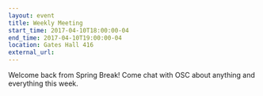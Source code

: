 ```yaml
---
layout: event
title: Weekly Meeting
start_time: 2017-04-10T18:00:00-04
end_time: 2017-04-10T19:00:00-04
location: Gates Hall 416
external_url:
---
```


Welcome back from Spring Break! Come chat with OSC about anything and
everything this week.
